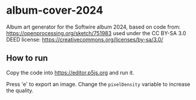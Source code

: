 # album-cover-2024

Album art generator for the Softwire album 2024, based on code from:
https://openprocessing.org/sketch/751983
used under the CC BY-SA 3.0 DEED license:
https://creativecommons.org/licenses/by-sa/3.0/

## How to run

Copy the code into
https://editor.p5js.org
and run it.

Press 'e' to export an image. Change the `pixelDensity` variable to increase the quality.
